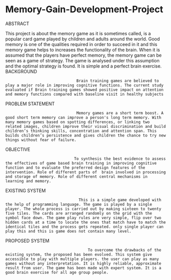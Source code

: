 # Memory-Gain-Development-Project

ABSTRACT

This project is about the memory game as it is sometimes called, is a popular card game played by children and adults around the world. Good memory is one of the qualities required in order to succeed in it and this memory game helps to increases the functionality of the brain. When it is assumed that the players have perfect memory, the memory game can be seen as a game of strategy. The game is analysed under this assumption and the optimal strategy is found. It is simple and a perfect brain exercise.
BACKGROUND

                                   Brain training games are believed to play a major role in improving cognitive functions. The current study evaluated if Brain training games showed positive impact on attention and memory functions compared with baseline visit in healthy subjects

PROBLEM  STATEMENT
                             
                                   Memory games are a short term boost. A good short term memory can improve a person's long term memory. With many memory games based on spotting differences, or linking two related images, children improve their visual discrimination and build children’s thinking skills, concentration and attention span. This builds children’s persistence and gives children the chance to try new things without fear of failure.

OBJECTIVE
      
                                  To synthesis the best evidence to assess the effectives of game based brain training in improving cognitive function and to evaluate the preferred design features of the intervention. Role of different parts of  brain involved in processing and storage of memory. Role of different central mechanisms in learning and memory.
                    
EXISTING SYSTEM                                         

                                    This is a simple game developed with the help of programming language. The game is played by a single player. The whole process is carried out by making sixteen to twenty five tiles. The cards are arranged randomly on the grid with the symbol face down. The game play rules are very simple, flip over two hidden cards at a time to locate the ones that match have to match the identical tiles and the process gets repeated. only single player can play this and this is game does not contain many level.
PROPOSED SYSTEM
                                  
                                        To overcome the drawbacks of the existing system, the proposed has been evolved. This system give accessible to play with multiple players. the user can play as many games without any interpretation. It is highly reliable, approximate result from user. The game has been made with expert system. It is a good brain exercise for all age group people.
 
